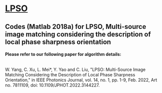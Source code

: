 # [LPSO](https://ieeexplore.ieee.org/document/9684979)
## Codes (Matlab 2018a) for LPSO, Multi-source image matching considering the description of local phase sharpness  orientation
#### Please refer to our following paper for algorithm details:
###### 

W. Yang, C. Xu, L. Mei*, Y. Yao and C. Liu, "LPSO: Multi-Source Image Matching Considering the Description of Local Phase Sharpness Orientation," in IEEE Photonics Journal, vol. 14, no. 1, pp. 1-9, Feb. 2022, Art no. 7811109, doi: 10.1109/JPHOT.2022.3144227.

